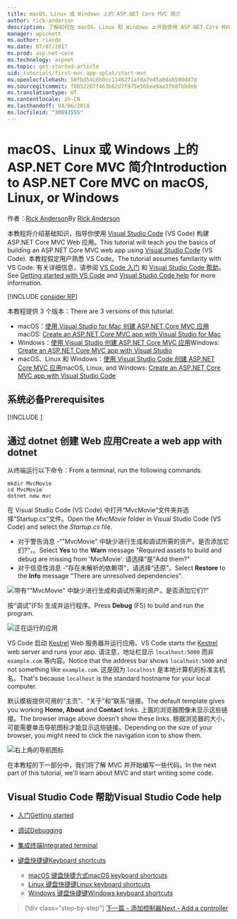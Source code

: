 ```yaml
---
title: macOS、Linux 或 Windows 上的 ASP.NET Core MVC 简介
author: rick-anderson
description: 了解如何在 macOS、Linux 和 Windows 上开始使用 ASP.NET Core MVC 和 Visual Studio Code
manager: wpickett
ms.author: riande
ms.date: 07/07/2017
ms.prod: asp.net-core
ms.technology: aspnet
ms.topic: get-started-article
uid: tutorials/first-mvc-app-xplat/start-mvc
ms.openlocfilehash: 50fbd54c6b0cc1146271afda7e45a0dab590dd7d
ms.sourcegitcommit: f8852267f463b62d7f975e56bea9aa3f68fbbdeb
ms.translationtype: HT
ms.contentlocale: zh-CN
ms.lasthandoff: 04/06/2018
ms.locfileid: "30893555"
---
```

# <a name="introduction-to-aspnet-core-mvc-on-macos-linux-or-windows"></a><span data-ttu-id="5bbd7-103">macOS、Linux 或 Windows 上的 ASP.NET Core MVC 简介</span><span class="sxs-lookup"><span data-stu-id="5bbd7-103">Introduction to ASP.NET Core MVC on macOS, Linux, or Windows</span></span>

<span data-ttu-id="5bbd7-104">作者：[Rick Anderson](https://twitter.com/RickAndMSFT)</span><span class="sxs-lookup"><span data-stu-id="5bbd7-104">By [Rick Anderson](https://twitter.com/RickAndMSFT)</span></span>

<span data-ttu-id="5bbd7-105">本教程将介绍基础知识，指导你使用 [Visual Studio Code](https://code.visualstudio.com) (VS Code) 构建 ASP.NET Core MVC Web 应用。</span><span class="sxs-lookup"><span data-stu-id="5bbd7-105">This tutorial will teach you the basics of building an ASP.NET Core MVC web app using [Visual Studio Code](https://code.visualstudio.com) (VS Code).</span></span> <span data-ttu-id="5bbd7-106">本教程假定用户熟悉 VS Code。</span><span class="sxs-lookup"><span data-stu-id="5bbd7-106">The tutorial assumes familarity with VS Code.</span></span> <span data-ttu-id="5bbd7-107">有关详细信息，请参阅 [VS Code 入门](https://code.visualstudio.com/docs) 和 [Visual Studio Code 帮助](#visual-studio-code-help)。</span><span class="sxs-lookup"><span data-stu-id="5bbd7-107">See [Getting started with VS Code](https://code.visualstudio.com/docs) and [Visual Studio Code help](#visual-studio-code-help) for more information.</span></span> 

[!INCLUDE [consider RP](../../includes/razor.md)]

<span data-ttu-id="5bbd7-108">本教程提供 3 个版本：</span><span class="sxs-lookup"><span data-stu-id="5bbd7-108">There are 3 versions of this tutorial:</span></span>

* <span data-ttu-id="5bbd7-109">macOS：[使用 Visual Studio for Mac 创建 ASP.NET Core MVC 应用](xref:tutorials/first-mvc-app-mac/start-mvc)</span><span class="sxs-lookup"><span data-stu-id="5bbd7-109">macOS: [Create an ASP.NET Core MVC app with Visual Studio for Mac](xref:tutorials/first-mvc-app-mac/start-mvc)</span></span>
* <span data-ttu-id="5bbd7-110">Windows：[使用 Visual Studio 创建 ASP.NET Core MVC 应用](xref:tutorials/first-mvc-app/start-mvc)</span><span class="sxs-lookup"><span data-stu-id="5bbd7-110">Windows: [Create an ASP.NET Core MVC app with Visual Studio](xref:tutorials/first-mvc-app/start-mvc)</span></span>
* <span data-ttu-id="5bbd7-111">macOS、Linux 和 Windows：[使用 Visual Studio Code 创建 ASP.NET Core MVC 应用](xref:tutorials/first-mvc-app-xplat/start-mvc)</span><span class="sxs-lookup"><span data-stu-id="5bbd7-111">macOS, Linux, and Windows: [Create an ASP.NET Core MVC app with Visual Studio Code](xref:tutorials/first-mvc-app-xplat/start-mvc)</span></span> 

## <a name="prerequisites"></a><span data-ttu-id="5bbd7-112">系统必备</span><span class="sxs-lookup"><span data-stu-id="5bbd7-112">Prerequisites</span></span>

[!INCLUDE [](~/includes/net-core-prereqs-vscode.md)]

## <a name="create-a-web-app-with-dotnet"></a><span data-ttu-id="5bbd7-113">通过 dotnet 创建 Web 应用</span><span class="sxs-lookup"><span data-stu-id="5bbd7-113">Create a web app with dotnet</span></span>

<span data-ttu-id="5bbd7-114">从终端运行以下命令：</span><span class="sxs-lookup"><span data-stu-id="5bbd7-114">From a terminal, run the following commands:</span></span>

```console
mkdir MvcMovie
cd MvcMovie
dotnet new mvc
```

<span data-ttu-id="5bbd7-115">在 Visual Studio Code (VS Code) 中打开“MvcMovie”文件夹并选择“Startup.cs”文件。</span><span class="sxs-lookup"><span data-stu-id="5bbd7-115">Open the *MvcMovie* folder in Visual Studio Code (VS Code) and select the *Startup.cs* file.</span></span>

- <span data-ttu-id="5bbd7-116">对于警告消息 -“"MvcMovie" 中缺少进行生成和调试所需的资产。是否添加它们?”，。</span><span class="sxs-lookup"><span data-stu-id="5bbd7-116">Select **Yes** to the **Warn** message "Required assets to build and debug are missing from 'MvcMovie'.</span></span> <span data-ttu-id="5bbd7-117">请选择“是”</span><span class="sxs-lookup"><span data-stu-id="5bbd7-117">Add them?"</span></span>
- <span data-ttu-id="5bbd7-118">对于信息性消息 -“存在未解析的依赖项”，请选择“还原”。</span><span class="sxs-lookup"><span data-stu-id="5bbd7-118">Select **Restore** to the **Info** message "There are unresolved dependencies".</span></span>

![带有“"MvcMovie" 中缺少进行生成和调试所需的资产。是否添加它们?”](../web-api-vsc/_static/vsc_restore.png)

<span data-ttu-id="5bbd7-122">按“调试”(F5) 生成并运行程序。</span><span class="sxs-lookup"><span data-stu-id="5bbd7-122">Press **Debug** (F5) to build and run the program.</span></span>

![正在运行的应用](../first-mvc-app/start-mvc/_static/1.png)

<span data-ttu-id="5bbd7-124">VS Code 启动 [Kestrel](xref:fundamentals/servers/kestrel) Web 服务器并运行应用。</span><span class="sxs-lookup"><span data-stu-id="5bbd7-124">VS Code starts the [Kestrel](xref:fundamentals/servers/kestrel) web server and runs your app.</span></span> <span data-ttu-id="5bbd7-125">请注意，地址栏显示 `localhost:5000` 而非 `example.com` 等内容。</span><span class="sxs-lookup"><span data-stu-id="5bbd7-125">Notice that the address bar shows `localhost:5000` and not something like `example.com`.</span></span> <span data-ttu-id="5bbd7-126">这是因为 `localhost` 是本地计算机的标准主机名。</span><span class="sxs-lookup"><span data-stu-id="5bbd7-126">That's because `localhost` is the standard hostname for your local computer.</span></span>

<span data-ttu-id="5bbd7-127">默认模板提供可用的“主页”、“关于”和“联系”链接。</span><span class="sxs-lookup"><span data-stu-id="5bbd7-127">The default template gives you working **Home, About** and **Contact** links.</span></span> <span data-ttu-id="5bbd7-128">上面的浏览器图像未显示这些链接。</span><span class="sxs-lookup"><span data-stu-id="5bbd7-128">The browser image above doesn't show these links.</span></span> <span data-ttu-id="5bbd7-129">根据浏览器的大小，可能需要单击导航图标才能显示这些链接。</span><span class="sxs-lookup"><span data-stu-id="5bbd7-129">Depending on the size of your browser, you might need to click the navigation icon to show them.</span></span>

![右上角的导航图标](../first-mvc-app/start-mvc/_static/2.png)

<span data-ttu-id="5bbd7-131">在本教程的下一部分中，我们将了解 MVC 并开始编写一些代码。</span><span class="sxs-lookup"><span data-stu-id="5bbd7-131">In the next part of this tutorial, we'll learn about MVC and start writing some code.</span></span>

## <a name="visual-studio-code-help"></a><span data-ttu-id="5bbd7-132">Visual Studio Code 帮助</span><span class="sxs-lookup"><span data-stu-id="5bbd7-132">Visual Studio Code help</span></span>

- [<span data-ttu-id="5bbd7-133">入门</span><span class="sxs-lookup"><span data-stu-id="5bbd7-133">Getting started</span></span>](https://code.visualstudio.com/docs)
- [<span data-ttu-id="5bbd7-134">调试</span><span class="sxs-lookup"><span data-stu-id="5bbd7-134">Debugging</span></span>](https://code.visualstudio.com/docs/editor/debugging)
- [<span data-ttu-id="5bbd7-135">集成终端</span><span class="sxs-lookup"><span data-stu-id="5bbd7-135">Integrated terminal</span></span>](https://code.visualstudio.com/docs/editor/integrated-terminal)
- [<span data-ttu-id="5bbd7-136">键盘快捷键</span><span class="sxs-lookup"><span data-stu-id="5bbd7-136">Keyboard shortcuts</span></span>](https://code.visualstudio.com/docs/getstarted/keybindings#_keyboard-shortcuts-reference)

  - [<span data-ttu-id="5bbd7-137">macOS 键盘快捷方式</span><span class="sxs-lookup"><span data-stu-id="5bbd7-137">macOS keyboard shortcuts</span></span>](https://code.visualstudio.com/shortcuts/keyboard-shortcuts-macos.pdf)
  - [<span data-ttu-id="5bbd7-138">Linux 键盘快捷键</span><span class="sxs-lookup"><span data-stu-id="5bbd7-138">Linux keyboard shortcuts</span></span>](https://code.visualstudio.com/shortcuts/keyboard-shortcuts-linux.pdf)
  - [<span data-ttu-id="5bbd7-139">Windows 键盘快捷键</span><span class="sxs-lookup"><span data-stu-id="5bbd7-139">Windows keyboard shortcuts</span></span>](https://code.visualstudio.com/shortcuts/keyboard-shortcuts-windows.pdf)

> [!div class="step-by-step"]
> [<span data-ttu-id="5bbd7-140">下一篇 - 添加控制器</span><span class="sxs-lookup"><span data-stu-id="5bbd7-140">Next - Add a controller</span></span>](adding-controller.md)
